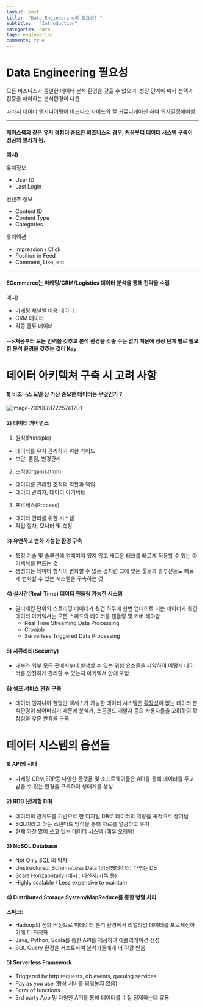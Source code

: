 ```yaml
---
layout: post
title:  "Data Engineering의 필요성? "
subtitle:   "Introduction"
categories: data
tags: engineering
comments: true
---
```

# Data Engineering 필요성
모든 비즈니스가 동일한 데이터 분석 환경을 갖출 수 없으며, 성장 단계에 따라 선택과 집중을 해야하는 분석환경이 다름

따라서 데이터 엔지니어링이 비즈니스 사이드와 잘 커뮤니케이션 하여 의사결정해야함

---

#### 페이스북과 같은 유저 경험이 중요한 비즈니스의 경우, 처음부터 데이터 시스템 구축이 성공의 열쇠가 됨.

**예시)** 

유저정보

- User ID
- Last Login

컨텐츠 정보

- Content ID
- Content Type
- Categories

유저액션

- Impression / Click
- Position in Feed
- Comment, Like, etc.

---

####  ECommerce는 마케팅/CRM/Logistics 데이터 분석을 통해 전략을 수립

예시)

- 마케팅 채널별 비용 데이터
- CRM 데이터
- 각종 물류 데이터

#### -->처음부터 모든 인력을 갖추고 분석 환경을 갖출 수는 없기 때문에 성장 단계 별로 필요한 분석 환경을 갖추는 것이 Key

# 데이터 아키텍쳐 구축 시 고려 사항

#### 1) 비즈니스 모델 상 가장 중요한 데이터는 무엇인가 ? 

![image-20200817225741201](https://shoman2.github.io/assets/img/image-20200817225741201.png)

#### 2) 데이터 거버넌스

 1) 원칙(Principle)

- 데이터를 유지 관리하기 위한 가이드
- 보안, 품질, 변경관리

 2) 조직(Organization)

- 데이터를 관리할 조직의 역할과 책임
- 데이터 관리자, 데이터 아키텍트

 3) 프로세스(Process)

- 데이터 관리를 위한 시스템
- 작업 절차, 모니터 및 측정

#### 3) 유연하고 변화 가능한 환경 구축

- 특정 기술 및 솔루션에 얽매여져 있지 않고 새로운 테크를 빠르게 적용할 수 있는 아키텍쳐를 만드는 것
- 생성되는 데이터 형식이 변화할 수 있는 것처럼 그에 맞는 툴들과 솔루션들도 빠르게 변화할 수 있는 시스템을 구축하는 것

#### 4) 실시간(Real-Time) 데이터 핸들링 가능한 시스템

- 밀리세컨 단위의 스트리밍 데이터가 됬건 하루에 한번 업데이트 되는 데이터가 됬건 데이터 아키텍쳐는 모든 스피드의 데이터를 핸들링 및 커버 해야함
  - Real Time Streaming Data Processing
  - Cronjob
  - Serverless Triggered Data Processing

#### 5) 시큐리티(Security)

- 내부와 외부 모든 곳에서부터 발생할 수 있는 위험 요소들을 파악하여 어떻게 데이터를 안전하게 관리할 수 있는지 아키텍쳐 안에 포함

#### 6) 셀프 서비스 환경 구축

- 데이터 엔지니어 한명만 액세스가 가능한 데이터 시스템은 <u>확장성</u>이 없는 데이터 분석환경이 되어버리기 때문에 분석가, 프론엔드 개발자 등의 사용자들을 고려하여 확장성을 갖춘 환경을 구축

# 데이터 시스템의 옵션들

#### 1) API의 시대

- 마케팅,CRM,ERP등 다양한 플랫폼 및 소프트웨어들은 API를 통해 데이터를 주고 받을 수 있는 환경을 구축하여 생태계를 생성

#### 2) RDB (관계형 DB)

- 데이터의 관계도를 기반으로 한 디지털 DB로 데이터의 저장을 목적으로 생겨남
- SQL이라고 하는 스탠다드 방식을 통해 자료를 열람하고 유지
- 현재 가장 많이 쓰고 있는 데이터 시스템 (매우 오래됨)

#### 3) NoSQL Database

- Not Only SQL 의 약자
- Unstructured, SchemaLess Data (비정형데이터) 다루는 DB
- Scale Horizaontally (예시 : 메신저/카톡 등)
- Highly scalable / Less expensive to maintain

#### 4) Distributed Storage System/MapReduce를 통한 병렬 처리

**스파크:**

- Hadoop의 진화 버전으로 빅데이터 분석 환경에서 리얼타임 데이터를 프로세싱하기에 더 최적화
- Java, Python, Scala를 통한 API를 제공하여 애플리케이션 생성
- SQL Query 환경을 서포트하여 분석가들에게 더 각광 받음

#### 5) Serverless Framework

- Triggered by http requests, db events, queuing services
- Pay as you use (항상 서버를 띄워놓지 않음)
- Form of functions
- 3rd party App 밀 다양한 API를 통해 데이터를 수집 정제하는데 유용

